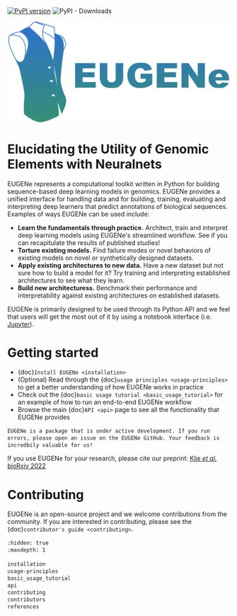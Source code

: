 [![PyPI version](https://badge.fury.io/py/eugene-tools.svg)](https://badge.fury.io/py/eugene-tools)
![PyPI - Downloads](https://img.shields.io/pypi/dm/eugene-tools)

<img src="_static/eugene_logo.png" alt="EUGENe Logo" width=600>

# Elucidating the Utility of Genomic Elements with Neuralnets

EUGENe represents a computational toolkit written in Python for building sequence-based deep learning models in genomics. EUGENe provides a unified interface for handling data and for building, training, evaluating and interpreting deep learners that predict annotations of biological sequences. Examples of ways EUGENe can be used include:

* **Learn the fundamentals through practice.** Architect, train and interpret deep learning models using EUGENe's streamlined workflow. See if you can recapitulate the results of published studies!
* **Torture existing models.** Find failure modes or novel behaviors of existing models on novel or synthetically designed datasets.
* **Apply existing architectures to new data.** Have a new dataset but not sure how to build a model for it? Try training and interpreting established architectures to see what they learn.
* **Build new architecturess.** Benchmark their performance and interpretability against existing architectures on established datasets.

 EUGENe is primarily designed to be used through its Python API and we feel that users will get the most out of it by using a notebook interface (i.e. [Jupyter](https://jupyter.org/)).

# Getting started
* {doc}`Install EUGENe <installation>`
* (Optional) Read through the {doc}`usage principles <usage-principles>` to get a better understanding of how EUGENe works in practice
* Check out the {doc}`basic usage tutorial <basic_usage_tutorial>` for an example of how to run an end-to-end EUGENe workflow
* Browse the main {doc}`API <api>`  page to see all the functionality that EUGENe provides

```{note}
EUGENe is a package that is under active development. If you run errors, please open an issue on the EUGENe GitHub. Your feedback is incredbily valuable for us!
```

If you use EUGENe for your research, please cite our preprint: [Klie *et al.* bioRxiv 2022](https://www.biorxiv.org/content/10.1101/2022.10.24.513593v1)

# Contributing
EUGENe is an open-source project and we welcome contributions from the community. If you are interested in contributing, please see the {doc}`contributor's guide <contributing>`.

```{toctree}
:hidden: true
:maxdepth: 1

installation
usage-principles
basic_usage_tutorial
api
contributing
contributors
references
